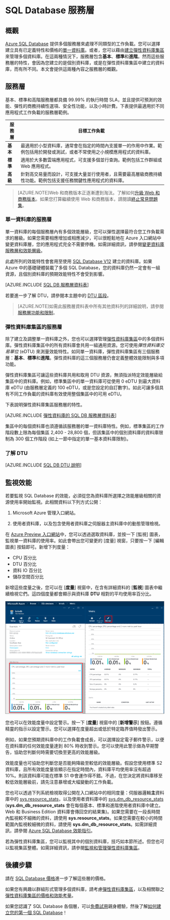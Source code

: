 <properties
	pageTitle="SQL Database 服務層"
	description="比較 Azure SQL Database 各個服務層的效能和商務持續性功能，根據停機時間的需求，在成本和功能之間找出適當的平衡。"
	services="sql-database"
	documentationCenter=""
	authors="rothja"
	manager="jeffreyg"
	editor="monicar"/>

<tags
	ms.service="sql-database"
	ms.devlang="na"
	ms.topic="get-started-article"
	ms.tgt_pltfrm="na"
	ms.workload="data-management"
	ms.date="11/10/2015"
	ms.author="jroth"/>

# SQL Database 服務層
 
## 概觀
[Azure SQL Database](sql-database-technical-overview.md) 提供多個服務層來處理不同類型的工作負載。您可以選擇建立具有已定義特性和價格的[單一資料庫](sql-database-get-started.md)。或者，您可以藉由[建立彈性資料庫集區](sql-database-elastic-pool-portal.md)來管理多個資料庫。在這兩種情況下，服務層包含**基本**、**標準**和**進階**。然而這些服務層的特性，會因為您建立的是個別資料庫，或是在彈性資料庫集區中建立的資料庫，而有所不同。本文會提供這兩種內容之服務層的概觀。

## 服務層
基本、標準和高階服務層都具備 99.99% 的執行時間 SLA，並且提供可預測的效能、彈性的商務持續性選項、安全性功能，以及小時計費。下表提供最適用於不同應用程式工作負載的服務層範例。

| 服務層 | 目標工作負載 |
|---|---|
| **基本** | 最適用於小型資料庫，通常會在指定的時間內支援單一的作用中作業。範例包括用於開發或測試，或者不常使用之小規模應用程式的資料庫。 |
| **標準** | 適用於大多數雲端應用程式，可支援多個並行查詢。範例包括工作群組或 Web 應用程式。 |
| **高級** | 針對高交易量而設計，可支援大量並行使用者，且需要最高層級商務持續性功能。範例包括支援任務關鍵性應用程式的資料庫。 |

>[AZURE.NOTE]Web 和商務版本正逐漸遭到淘汰。了解如何[升級 Web 和商務版本](sql-database-upgrade-new-service-tiers.md)。如果您打算繼續使用 Web 和商務版本，請閱讀[終止常見問題集](http://azure.microsoft.com/pricing/details/sql-database/web-business/)。

### 單一資料庫的服務層
單一資料庫的每個服務層內有多個效能層級，您可以彈性選擇最符合您工作負載需求的層級。如果您需要相應增加或相應減少，可以很輕鬆地在 Azure 入口網站中變更資料庫層，您的應用程式完全不需要停機。如需詳細資訊，請參閱[變更資料庫服務層和效能層級](sql-database-scale-up.md)。

此處所列的效能特性會套用至使用 [SQL Database V12](sql-database-v12-whats-new.md) 建立的資料庫。如果 Azure 中的基礎硬體裝載了多個 SQL Database，您的資料庫仍然一定會有一組資源，且個別資料庫的預期效能特性不會受到影響。

[AZURE.INCLUDE [SQL DB 服務層資料表](../../includes/sql-database-service-tiers-table.md)]


若要進一步了解 DTU，請參閱本主題中的 [DTU 區段](#understanding-dtus)。

>[AZURE.NOTE]如需此服務層資料表中所有其他資料列的詳細說明，請參閱[服務層功能和限制](sql-database-performance-guidance.md#service-tier-capabilities-and-limits)。

### 彈性資料庫集區的服務層
除了建立及調整單一資料庫之外，您也可以選擇管理[彈性資料庫集區](sql-database-elastic-pool.md)中的多個資料庫。彈性資料庫集區中的所有資料庫會共用一組通用資源。您可使用*彈性資料庫交易單位* (eDTU) 來測量效能特性。如同單一資料庫，彈性資料庫集區有三個服務層：**基本**、**標準**和**進階**。彈性資料庫的這三個服務層仍會定義整體效能限制與多項功能。

彈性資料庫集區可讓這些資料庫共用和取用 DTU 資源，無須指派特定效能層級給集區中的資料庫。例如，標準集區中的單一資料庫可從使用 0 eDTU 到最大資料庫 eDTU (由服務層定義的 100 eDTU，或是您設定的自訂數字)。如此可讓多個具有不同工作負載的資料庫有效使用整個集區中的可用 eDTU。

下表說明彈性資料庫集區服務層的特性。

[AZURE.INCLUDE [彈性資料庫的 SQL DB 服務層資料表](../../includes/sql-database-service-tiers-table-elastic-db-pools.md)]

集區中的每個資料庫也須遵循該服務層的單一資料庫特性。例如，標準集區的工作階段數上限為每個集區 2,400 - 28,800 個，但該集區中的個別資料庫的資料庫限制為 300 個工作階段 (如上一節中指定的單一基本資料庫限制)。

### 了解 DTU

[AZURE.INCLUDE [SQL DB DTU 說明](../../includes/sql-database-understanding-dtus.md)]

## 監視效能
若要監視 SQL Database 的效能，必須從您為資料庫所選擇之效能層級相關的資源使用率開始監視。此相關資料以下列方式公開：

1.	Microsoft Azure 管理入口網站。

2.	使用者資料庫，以及包含使用者資料庫之伺服器主資料庫中的動態管理檢視。

在 [Azure Preview 入口網站](https://portal.azure.com/)中，您可以透過選取資料庫，並按一下 [監視] 圖表，監視單一資料庫的使用率。如此會帶出您可變更的 [度量] 視窗，只要按一下 [編輯圖表] 按鈕即可。新增下列度量：

- CPU 百分比
- DTU 百分比
- 資料 IO 百分比
- 儲存空間百分比

新增這些度量之後，您可以在 [**度量**] 視窗中，在含有詳細資料的 [**監視**] 圖表中繼續檢視它們。這四個度量都會顯示與資料庫 **DTU** 相對的平均使用率百分比。

![服務層監視](./media/sql-database-service-tiers/sqldb_service_tier_monitoring.png)

您也可以在效能度量中設定警示。按一下 [**度量**] 視窗中的 [**新增警示**] 按鈕。遵循精靈的指示以設定警示。您可以選擇在度量超出或低於特定臨界值時發出警示。

例如，如果您預期資料庫中的工作負載會成長，可以選擇設定電子郵件警示，以便在資料庫的任何效能度量達到 80% 時收到警示。您可以使用此警示做為早期警告，協助您判斷何時需要切換至更高的效能層級。

效能度量也可協助您判斷您是否能夠降級至較低的效能層級。假設您使用標準 S2 資料庫，且所有效能度量皆顯示在指定時間內，資料庫平均使用率沒有超過 10%。則該資料庫可能在標準 S1 中會運作得不錯。不過，在您決定將資料庫移至較低效能層級前，請先注意暴增或大幅變動的工作負載。

您也可以透過下列系統檢視取得公開在入口網站中的相同度量：伺服器邏輯**主**資料庫中的 [sys.resource\_stats](https://msdn.microsoft.com/library/dn269979.aspx)，以及使用者資料庫中的 [sys.dm\_db\_resource\_stats](https://msdn.microsoft.com/library/dn800981.aspx) (**sys.dm\_db\_resource\_stats** 會在每個基本、標準和進階使用者資料庫中建立。Web 和 Business Edition 資料庫會傳回空的結果集)。如果您需要在一段長時間內監視較不細微的資料，請使用 **sys.resource\_stats**。如果您需要在較小的時間範圍內監視較細微的資料，請使用 **sys.dm\_db\_resource\_stats**。如需詳細資訊，請參閱 [Azure SQL Database 效能指引](sql-database-performance-guidance.md#monitoring-resource-use-with-sysresourcestats)。

若為彈性資料庫集區，您可以監視其中的個別資料庫，技巧如本節所述。但您也可以監視集區整體。如需詳細資訊，請參閱[監視和管理彈性資料庫集區](sql-database-elastic-pool-portal.md#monitor-and-manage-an-elastic-database-pool)。

## 後續步驟
請在 [SQL Database 價格](http://azure.microsoft.com/pricing/details/sql-database/)進一步了解這些層的價格。

如果您有興趣以群組形式管理多個資料庫，請考慮[彈性資料庫集區](sql-database-elastic-pool-guidance.md)，以及相關聯之[彈性資料庫集區的價格和效能考量](sql-database-elastic-pool-guidance.md)。

如果您認識了 SQL Database 各個層，可以[免費試用](http://azure.microsoft.com/pricing/free-trial/)親身體驗，然後了解[如何建立您的第一個 SQL Database](sql-database-get-started.md)！
 

<!---HONumber=Nov15_HO3-->